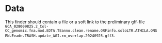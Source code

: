 # Data
This finder should contain a file or a soft link to the preliminary gff-file `GCA_028009825.2_Col-CC_genomic.fna.mod.EDTA.TEanno.clean.rename.ORFinfo.soloLTR.ATHILA.ONSEN.Evade.TRASH.update_AGI.rm_overlap.20240925.gff3`.

